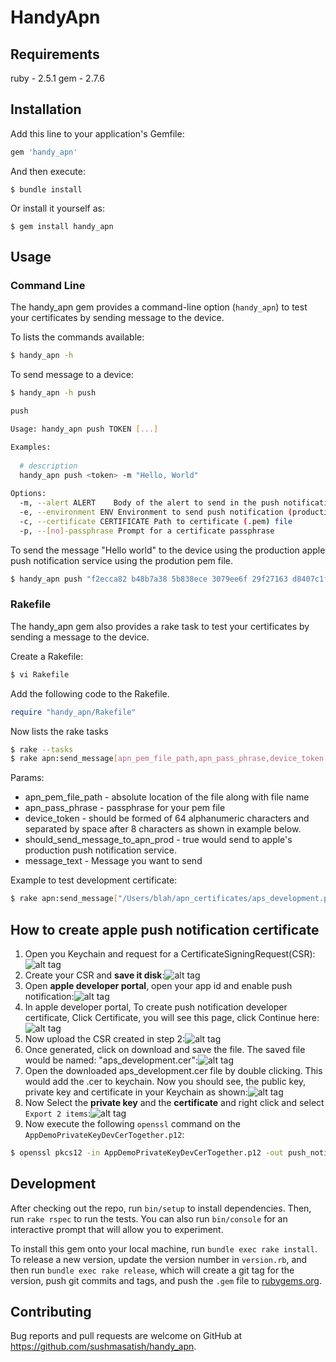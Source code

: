 # HandyApn

## Requirements

ruby - 2.5.1
gem - 2.7.6

## Installation

Add this line to your application's Gemfile:

```ruby
gem 'handy_apn'
```

And then execute:

    $ bundle install

Or install it yourself as:

    $ gem install handy_apn

## Usage

### Command Line
  The handy_apn gem provides a command-line option (```handy_apn```) to test your certificates by sending message to the device.
  
  To lists the commands available:
  ```sh
  $ handy_apn -h
  ```
  
  To send message to a device:
  ```sh
  $ handy_apn -h push

  push

  Usage: handy_apn push TOKEN [...]

  Examples:
        
    # description
    handy_apn push <token> -m "Hello, World"
        
  Options:
    -m, --alert ALERT    Body of the alert to send in the push notification 
    -e, --environment ENV Environment to send push notification (production or development (default)) 
    -c, --certificate CERTIFICATE Path to certificate (.pem) file 
    -p, --[no]-passphrase Prompt for a certificate passphrase 
  ```
  
  To send the message "Hello world" to the device using the production apple push notification service using the prodution pem file.
  ```sh
  $ handy_apn push "f2ecca82 b48b7a38 5b838ece 3079ee6f 29f27163 d8407c1f 01f7298c 0a74bd7c" -m "Hello world" -e production -c aps_production.pem -p
  ```

### Rakefile
  The handy_apn gem also provides a rake task to test your certificates by sending a message to the device.
  
  Create a Rakefile:
  ```sh
  $ vi Rakefile
  ```
  Add the following code to the Rakefile.
  ```ruby
  require "handy_apn/Rakefile"
  ```
  
  Now lists the rake tasks
  ```sh
  $ rake --tasks
  $ rake apn:send_message[apn_pem_file_path,apn_pass_phrase,device_token,should_send_message_to_apn_prod,message_text]
  ```
Params:

* apn_pem_file_path - absolute location of the file along with file name
* apn_pass_phrase - passphrase for your pem file
* device_token - should be formed of 64 alphanumeric characters and separated by space after 8 characters as shown in example below.
* should_send_message_to_apn_prod - true would send to apple's production push notification service.
* message_text - Message you want to send

Example to test development certificate:
```sh
$ rake apn:send_message["/Users/blah/apn_certificates/aps_development.pem","blah","eb8328c8 3f42a4dd e7eb8e96 5535b0c7 653032eb 070e54d9 c55133a6 da32c94f",false,"Hello world"]
```

## How to create apple push notification certificate

1. Open you Keychain and request for a CertificateSigningRequest(CSR): 
![alt tag](https://github.com/sushmasatish/handy_apn/blob/master/docs/CSRRequest.png)
2. Create your CSR and **save it disk**:![alt tag](https://github.com/sushmasatish/handy_apn/blob/master/docs/CSRCreation.png)
3. Open **apple developer portal**, open your app id and enable push notification:![alt tag](https://github.com/sushmasatish/handy_apn/blob/master/docs/AppleDeveloper_EnablePushNotification.png)
4. In apple developer portal, To create push notification developer certificate, Click Certificate, you will see this page, click Continue here:![alt tag](https://github.com/sushmasatish/handy_apn/blob/master/docs/AppleInstructionsOnCreatingCSR.png)
5. Now upload the CSR created in step 2:![alt tag](https://github.com/sushmasatish/handy_apn/blob/master/docs/generating_certificate.png)
6. Once generated, click on download and save the file. The saved file would be named: "aps_development.cer":![alt tag](https://github.com/sushmasatish/handy_apn/blob/master/docs/click_download.png)
7. Open the downloaded aps_development.cer file by double clicking. This would add the .cer to keychain. Now you should see, the public key, private key and certificate in your Keychain as shown:![alt tag](https://github.com/sushmasatish/handy_apn/blob/master/docs/CerPrivatePublicKeysInKeychain.png)
8. Now Select the **private key** and the **certificate** and right click and select ```Export 2 items```:![alt tag](https://github.com/sushmasatish/handy_apn/blob/master/docs/ExportingPrivateKeyDevCerTogether.png)
9. Now execute the following ```openssl``` command on the ```AppDemoPrivateKeyDevCerTogether.p12```:

```sh
$ openssl pkcs12 -in AppDemoPrivateKeyDevCerTogether.p12 -out push_notification_demo_apn_dev.pem -nodes -clcerts
```


## Development

After checking out the repo, run `bin/setup` to install dependencies. Then, run `rake rspec` to run the tests. You can also run `bin/console` for an interactive prompt that will allow you to experiment.

To install this gem onto your local machine, run `bundle exec rake install`. To release a new version, update the version number in `version.rb`, and then run `bundle exec rake release`, which will create a git tag for the version, push git commits and tags, and push the `.gem` file to [rubygems.org](https://rubygems.org).

## Contributing

Bug reports and pull requests are welcome on GitHub at https://github.com/sushmasatish/handy_apn.

